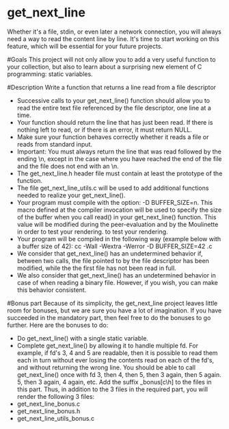 # get_next_line
Whether it's a file, stdin, or even later a network connection, you will always need a way to read the content line by line. It's time to start working on this feature, which will be essential for your future projects.

#Goals
This project will not only allow you to add a very useful function to your collection, but also to learn about a surprising new element of C programming: static variables.

#Description
Write a function that returns a line read from a file descriptor
- Successive calls to your get_next_line() function should allow you to read the entire text file referenced by the file descriptor, one line at a time.
- Your function should return the line that has just been read. If there is nothing left to read, or if there is an error, it must return NULL.
- Make sure your function behaves correctly whether it reads a file or reads from standard input.
- Important: You must always return the line that was read followed by the ending \n, except in the case where you have reached the end of the file and the file does not end with an \n.
- The get_next_line.h header file must contain at least the prototype of the function.
- The file get_next_line_utils.c will be used to add additional functions needed to realize your get_next_line().
- Your program must compile with the option: -D BUFFER_SIZE=n.
  This macro defined at the compiler invocation will be used to specify the size of the buffer when you call read() in your get_next_line() function.
  This value will be modified during the peer-evaluation and by the Moulinette in order to test your rendering. to test your rendering.
- Your program will be compiled in the following way (example below with a buffer size of 42):
  cc -Wall -Wextra -Werror -D BUFFER_SIZE=42 <files>.c
- We consider that get_next_line() has an undetermined behavior if, between two calls, the file pointed to by the file descriptor has been modified, while the the first file has not been read in full.
- We also consider that get_next_line() has an undetermined behavior in case of when reading a binary file. However, if you wish, you can make this behavior consistent.

#Bonus part
Because of its simplicity, the get_next_line project leaves little room for bonuses, but we are sure you have a lot of imagination. If you have succeeded in the mandatory part, then feel free to do the bonuses to go further.
Here are the bonuses to do:
- Do get_next_line() with a single static variable.
- Complete get_next_line() by allowing it to handle multiple fd.
For example, if fd's 3, 4 and 5 are readable, then it is possible to read them each in turn without ever losing the contents read on each of the fd's, and without returning the wrong line.
You should be able to call get_next_line() once with fd 3, then 4, then 5, then 3 again, then 5 again. 5, then 3 again, 4 again, etc.
Add the suffix _bonus[c\h] to the files in this part.
Thus, in addition to the 3 files in the required part, you will render the following 3 files:
- get_next_line_bonus.c
- get_next_line_bonus.h
- get_next_line_utils_bonus.c
